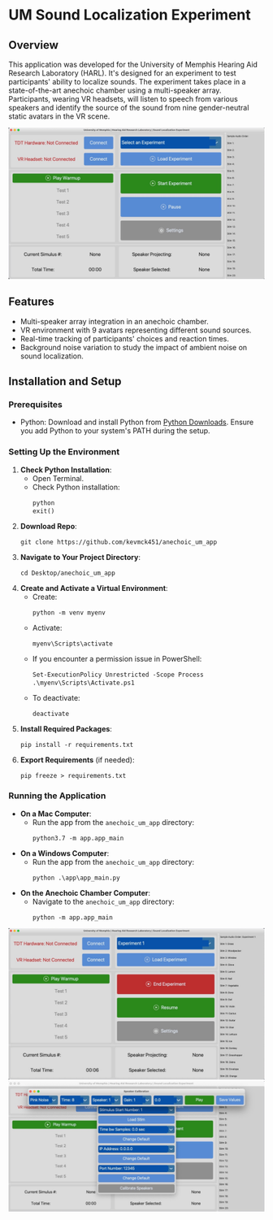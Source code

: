 # UM Sound Localization Experiment

## Overview
This application was developed for the University of Memphis Hearing Aid Research Laboratory (HARL). It's designed for an experiment to test participants' ability to localize sounds. The experiment takes place in a state-of-the-art anechoic chamber using a multi-speaker array. Participants, wearing VR headsets, will listen to speech from various speakers and identify the source of the sound from nine gender-neutral static avatars in the VR scene.

![App Home](docs/App%20Pic%20V7a.JPG)

## Features
- Multi-speaker array integration in an anechoic chamber.
- VR environment with 9 avatars representing different sound sources.
- Real-time tracking of participants' choices and reaction times.
- Background noise variation to study the impact of ambient noise on sound localization.

## Installation and Setup

### Prerequisites
- Python: Download and install Python from [Python Downloads](https://www.python.org/downloads/). Ensure you add Python to your system's PATH during the setup.

### Setting Up the Environment
1. **Check Python Installation**:
   - Open Terminal.
   - Check Python installation:
     ```
     python
     exit()
     ```
3. **Download Repo**:
   ```
   git clone https://github.com/kevmck451/anechoic_um_app
   ```
4. **Navigate to Your Project Directory**:
   ```
   cd Desktop/anechoic_um_app
   ```
5. **Create and Activate a Virtual Environment**:
   - Create:
     ```
     python -m venv myenv
     ```
   - Activate:
     ```
     myenv\Scripts\activate
     ```
   - If you encounter a permission issue in PowerShell:
     ```
     Set-ExecutionPolicy Unrestricted -Scope Process
     .\myenv\Scripts\Activate.ps1
     ```
   - To deactivate:
     ```
     deactivate
     ```
6. **Install Required Packages**:
   ```
   pip install -r requirements.txt
   ```
7. **Export Requirements** (if needed):
   ```
   pip freeze > requirements.txt
   ```

### Running the Application
- **On a Mac Computer**:
  - Run the app from the `anechoic_um_app` directory:
    ```
    python3.7 -m app.app_main
    ```
- **On a Windows Computer**:
  - Run the app from the `anechoic_um_app` directory:
    ```
    python .\app\app_main.py
    ```
- **On the Anechoic Chamber Computer**:
  - Navigate to the `anechoic_um_app` directory:
    ```
    python -m app.app_main
    ```


![App Home](docs/App%20Pic%20V7c.JPG)
![App Home](docs/App%20Pic%20V8c.JPG)